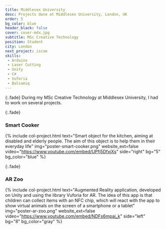 ```yaml
---
title: Middlesex University
desc: Projects done at Middlesex University, London, UK
order: 5
bg_color: blue
header_black: false
cover: cover-mdx.jpg
subtitle: MSc Creative Technology
position: Student
city: London
next_project: iscom
skills:
 - Arduino
 - Laser Cutting
 - Unity
 - C#
 - Vuforia 
 - Balsamiq
---
```


{:.fade}
During my MSc Creative Technology at Middlesex University, I had to work on several projects.

{:.fade}
### Smart Cooker

{%
    include col-project.html
    text="Smart object for the kitchen, aiming at disabled and elderly people. The aim of this object is to help them in their everyday life"
    img="poster-smart-cooker.png"
    website_ext=false
    video="https://www.youtube.com/embed/UPfj5DfxjXs"
    side="right"
    bg="5"
    bg_color="blue"
%}

{:.fade}
### AR Zoo

{%
    include col-project.html
    text="Augmented Reality application, developed on Unity and using the library Vuforia for AR. The idea of this app is that children can collect items with an NFC chip, which will react with the app to show virtual animals on the screen of a smartphone or a tablet"
    img="poster-ar-zoo.png"
    website_ext=false
    video="https://www.youtube.com/embed/NDFs6mpai_k"
    side="left"
    bg="8"
    bg_color="gray"
%}